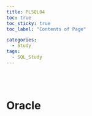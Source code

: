 ```yaml
---
title: PLSQL04
toc: true
toc_sticky: true
toc_label: "Contents of Page"

categories:
  - Study
tags:
  - SQL_Study
---
```


<br><br>

# Oracle
